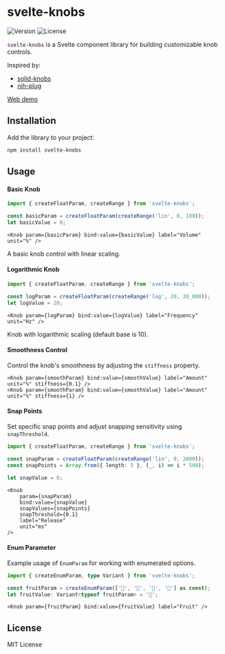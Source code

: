 # svelte-knobs

![Version](https://img.shields.io/npm/v/svelte-knobs)
![License](https://img.shields.io/badge/license-MIT-lightgrey)

`svelte-knobs` is a Svelte component library for building customizable knob controls.

Inspired by:

- [solid-knobs](https://github.com/tahti-studio/solid-knobs)
- [nih-plug](https://github.com/robbert-vdh/nih-plug)

[Web demo](https://eye-wave.github.io/svelte-knobs)

## Installation

Add the library to your project:

```bash
npm install svelte-knobs
```

## Usage

#### Basic Knob

```typescript
import { createFloatParam, createRange } from 'svelte-knobs';

const basicParam = createFloatParam(createRange('lin', 0, 100));
let basicValue = 0;
```

```svelte
<Knob param={basicParam} bind:value={basicValue} label="Volume" unit="%" />
```

A basic knob control with linear scaling.

#### Logarithmic Knob

```typescript
import { createFloatParam, createRange } from 'svelte-knobs';

const logParam = createFloatParam(createRange('log', 20, 20_000));
let logValue = 20;
```

```svelte
<Knob param={logParam} bind:value={logValue} label="Frequency" unit="Hz" />
```

Knob with logarithmic scaling (default base is 10).

#### Smoothness Control

Control the knob's smoothness by adjusting the `stiffness` property.

```svelte
<Knob param={smoothParam} bind:value={smoothValue} label="Amount" unit="%" stiffness={0.1} />
<Knob param={smoothParam} bind:value={smoothValue} label="Amount" unit="%" stiffness={1} />
```

#### Snap Points

Set specific snap points and adjust snapping sensitivity using `snapThreshold`.

```typescript
import { createFloatParam, createRange } from 'svelte-knobs';

const snapParam = createFloatParam(createRange('lin', 0, 2000));
const snapPoints = Array.from({ length: 5 }, (_, i) => i * 500);

let snapValue = 0;
```

```svelte
<Knob
	param={snapParam}
	bind:value={snapValue}
	snapValues={snapPoints}
	snapThreshold={0.1}
	label="Release"
	unit="ms"
/>
```

#### Enum Parameter

Example usage of `EnumParam` for working with enumerated options.

```typescript
import { createEnumParam, type Variant } from 'svelte-knobs';

const fruitParam = createEnumParam(['🍍', '🍉', '🍌', '🍋'] as const);
let fruitValue: Variant<typeof fruitParam> = '🍉';
```

```svelte
<Knob param={fruitParam} bind:value={fruitValue} label="Fruit" />
```

## License

MIT License
